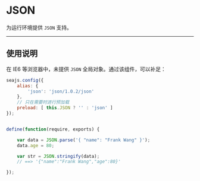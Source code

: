 
# JSON

为运行环境提供 `JSON` 支持。

---


## 使用说明

在 IE6 等浏览器中，未提供 `JSON` 全局对象。通过该组件，可以补足：

```js
seajs.config({
    alias: {
        'json': 'json/1.0.2/json'
    },
    // 只在需要时进行预加载
    preload: [ this.JSON ? '' : 'json' ]
});


define(function(require, exports) {

    var data = JSON.parse('{ "name": "Frank Wang" }');
    data.age = 80;

    var str = JSON.stringify(data);
    // ==> '{"name":"Frank Wang","age":80}'

});
```
